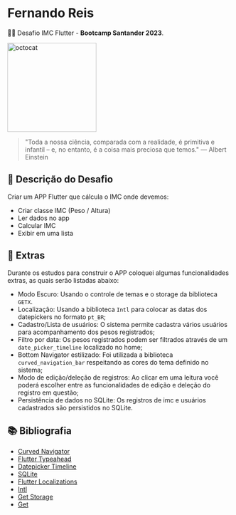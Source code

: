# Fernando Reis

🎉🎉 Desafio IMC Flutter - **Bootcamp Santander 2023**.

<img src="https://imgur.com/Su998MI.png" alt="octocat" width="200" height="200">

> "Toda a nossa ciência, comparada com a realidade, é primitiva e infantil – e, no entanto, é a coisa mais preciosa que temos." — Albert Einstein

## 📸 Descrição do Desafio
Criar um APP Flutter que cálcula o IMC onde devemos:

* Criar classe IMC (Peso / Altura)​
* Ler dados no app​
* Calcular IMC ​
* Exibir em uma lista

## 🔖 Extras
Durante os estudos para construir o APP coloquei algumas funcionalidades extras, as quais serão listadas abaixo:

* Modo Escuro: Usando o controle de temas e o storage da biblioteca `GETX`.
* Localização: Usando a biblioteca `Intl` para colocar as datas dos datepickers no formato `pt_BR`;
* Cadastro/Lista de usuários: O sistema permite cadastra vários usuários para acompanhamento dos pesos registrados;
* Filtro por data: Os pesos registrados podem ser filtrados através de um `date_picker_timeline` localizado no home;
* Bottom Navigator estilizado: Foi utilizada a biblioteca `curved_navigation_bar` respeitando as cores do tema definido no sistema;
* Modo de edição/deleção de registros: Ao clicar em uma leitura você poderá escolher entre as funcionalidades de edição e deleção
do registro em questão;
* Persistência de dados no SQLite: Os registros de imc e usuários cadastrados são persistidos no SQLite.

## 📚 Bibliografia

* [Curved Navigator](https://pub.dev/packages/curved_navigation_bar)
* [Flutter Typeahead](https://pub.dev/packages/flutter_typeahead)
* [Datepicker Timeline](https://pub.dev/packages/date_picker_timeline)
* [SQLite](https://pub.dev/packages/sqflite)
* [Flutter Localizations](https://pub.dev/packages/flutter_localization)
* [Intl](https://pub.dev/packages/intl)
* [Get Storage](https://pub.dev/packages/flutter_typeahead)
* [Get](https://pub.dev/packages/get)